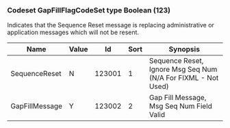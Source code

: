 ### Codeset GapFillFlagCodeSet type Boolean (123)

Indicates that the Sequence Reset message is replacing administrative or application messages which will not be resent.

| Name           | Value | Id     | Sort | Synopsis                                                      |
|----------------|-------|--------|------|---------------------------------------------------------------|
| SequenceReset  | N     | 123001 | 1    | Sequence Reset, Ignore Msg Seq Num (N/A For FIXML - Not Used) |
| GapFillMessage | Y     | 123002 | 2    | Gap Fill Message, Msg Seq Num Field Valid                     |

